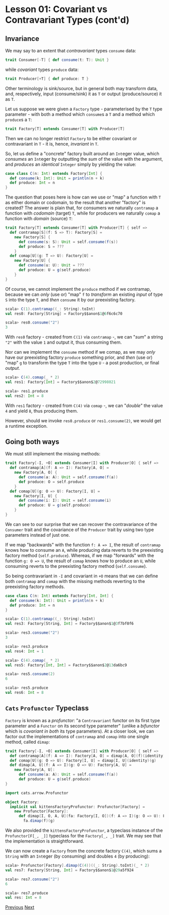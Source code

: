 Lesson 01: Covariant vs Contravariant Types (cont'd)
====================================================

Invariance
----------

We may say to an extent that _contravariant_ types `consume` data:

```Scala
trait Consumer[-T] { def consume(t: T): Unit }
```

while _covariant_ types `produce` data:

```Scala
trait Producer[+T] { def produce: T }
```

Other terminology is sink/source, but in general both may transform data, and, respectively, input (consume/sink) it as `T`
or output (produce/source) it as `T`.

Let us suppose we were given a `Factory` type - parameterised by the `T` type parameter - with both a method which `consume`s
a `T` and a method which `produce`s a `T`:

```Scala
trait Factory[T] extends Consumer[T] with Producer[T]
```

Then we can no longer restrict `Factory` to be either covariant or contravariant in `T` - it is, hence, _invariant_ in `T`.

So, let us define a "concrete" factory built around an `Int`eger value, which _consumes_ an `Int`eger by outputting the _sum_
of the value with the argument, and _produces_ an _identical_ `Integer` simply by yielding the value:

```Scala
case class C(n: Int) extends Factory[Int] {
  def consume(k: Int): Unit = println(n + k)
  def produce: Int = n
}
```

The question that poses here is how can we use or "map" a function with `T` as either domain or codomain, to the result that
another "factory" is created? The answer is plain that, for consumers we naturally `contramap` a function with _codomain_
(target) `T`, while for producers we naturally `comap` a function with _domain_ (source) `T`:

```Scala
trait Factory[T] extends Consumer[T] with Producer[T] { self =>
  def contramap[S](f: S => T): Factory[S] =
    new Factory[S] {
      def consume(s: S): Unit = self.consume(f(s))
      def produce: S = ???
    }
  def comap[U](g: T => U): Factory[U] =
    new Factory[U] {
      def consume(u: U): Unit = ???
      def produce: U = g(self.produce)
    }
}
```

Of course, we cannot implement the `produce` method if we contramap, because we can _only_ (use or) "map" `f` to _transform_
an existing _input_ of type `S` into the type `T`, and _then_ `consume` it by our preexisting factory.

```scala
scala> C(1).contramap((_: String).toInt)
val res0: Factory[String] = Factory$$anon$1@6f6c6c70

scala> res0.consume("2")
3
```

With `res0` factory - created from `C(1)` via `contramap` -, we can "_sum_" a string `"2"` with the value `1` and output it,
thus consuming them.

Nor can we implement the `consume` method if we comap, as we may _only_ have our preexisting factory `produce` something
prior, and _then_ (use or) "map" `g` to transform the type `T` into the type `U` - a post production, or final _output_.

```scala
scala> C(4).comap(_ * 2)
val res1: Factory[Int] = Factory$$anon$2@72998021

scala> res1.produce
val res2: Int = 8
```

With `res1` factory - created from `C(4)` via `comap` -, we can "_double_" the value `4` and yield `8`, thus producing them.

However, should we invoke `res0.produce` or `res1.consume(2)`, we would get a runtime exception.

Going both ways
---------------

We must still implement the missing methods:

```Scala
trait Factory[-I, +O] extends Consumer[I] with Producer[O] { self =>
  def contramap[A](f: A => I): Factory[A, O] =
    new Factory[A, O] {
      def consume(a: A): Unit = self.consume(f(a))
      def produce: O = self.produce
    }
  def comap[U](g: O => U): Factory[I, U] =
    new Factory[I, U] {
      def consume(i: I): Unit = self.consume(i)
      def produce: U = g(self.produce)
    }
}
```

We can see to our surprise that we can recover the contravariance of the `Consumer` trait and the covariance of the
`Producer` trait by using two type parameters instead of just one.

If we map "backwards" with the function `f: A => I`, the result of `contramap` knows how to consume an `A`, while producing
data reverts to the preexisting factory method (`self.produce`). Whereas, if we map "forwards" with the function `g: O => U`,
the result of `comap` knows how to produce an `U`, while consuming reverts to the preexisting factory method (`self.consume`).

So being contravariant in `-I` and covariant in `+O` means that we can define both `contramap` and `comap` with the missing
methods reverting to the preexisting factory methods.

```Scala
case class C(n: Int) extends Factory[Int, Int] {
  def consume(k: Int): Unit = println(n + k)
  def produce: Int = n
}
```

```scala
scala> C(1).contramap((_: String).toInt)
val res3: Factory[String, Int] = Factory$$anon$1@3f7bf0f6

scala> res3.consume("2")
3

scala> res3.produce
val res4: Int = 1
```

```scala
scala> C(4).comap(_ * 2)
val res5: Factory[Int, Int] = Factory$$anon$2@13da6bc9

scala> res5.consume(2)
6

scala> res5.produce
val res6: Int = 8
```

`Cats` `Profunctor` Typeclass
-----------------------------

`Factory` is known as a _profunctor_: "a `Contravariant` functor on its first type parameter and a `Functor` on its second
type parameter" (unlike a _bifunctor_ which is _covariant in both_ its type parameters). At a closer look, we can factor out
the implementations of `contramap` and `comap` into one single method, called `dimap`:

```Scala
trait Factory[-I, +O] extends Consumer[I] with Producer[O] { self =>
  def contramap[A](f: A => I): Factory[A, O] = dimap[A, O](f)(identity)
  def comap[U](g: O => U): Factory[I, U] = dimap[I, U](identity)(g)
  def dimap[A, U](f: A => I)(g: O => U): Factory[A, U] =
    new Factory[A, U]:
      def consume(a: A): Unit = self.consume(f(a))
      def produce: U = g(self.produce)
}

import cats.arrow.Profunctor

object Factory:
  implicit val kittensFactoryProfunctor: Profunctor[Factory] =
    new Profunctor[Factory]:
      def dimap[I, O, A, U](fa: Factory[I, O])(f: A => I)(g: O => U): Factory[A, U] =
        fa.dimap(f)(g)
```

We also provided the `kittensFactoryProfunctor`, a typeclass instance of the `Profunctor[F[_, _]]` typeclass for the
`Factory[_, _]` trait. We may see that the implementation is straightforward.

We can now create a `Factory` from the concrete factory `C(4)`, which sums a `String` with an `Int`eger (by consuming) and
doubles `4` (by producing):

```scala
scala> Profunctor[Factory].dimap(C(4))((_: String).toInt)(_ * 2)
val res7: Factory[String, Int] = Factory$$anon$1@29a5f924

scala> res7.consume("2")
6

scala> res7.produce
val res: Int = 8
```

[Previous](https://github.com/sjbiaga/kittens/blob/main/covariant-1-contravariant/README.md) [Next](https://github.com/sjbiaga/kittens/blob/main/queens-1-native/README.md)
